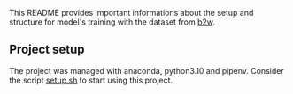 This README provides important informations about the setup and structure for model's training with the dataset from [b2w](https://huggingface.co/datasets/ruanchaves/b2w-reviews01).

## Project setup

The project was managed with anaconda, python3.10 and pipenv. Consider the script [setup.sh](/training/setup.sh) to start using this project.